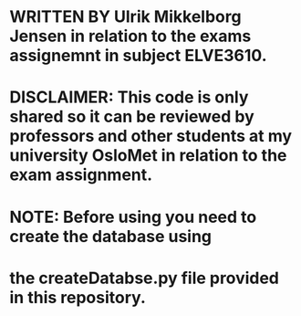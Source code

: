 
# WRITTEN BY Ulrik Mikkelborg Jensen in relation to the exams assignemnt in subject ELVE3610.

# DISCLAIMER: This code is only shared so it can be reviewed by professors and other students at my university OsloMet in relation to the exam assignment.

# NOTE: Before using you need to create the database using 
#       the createDatabse.py file provided in this repository.